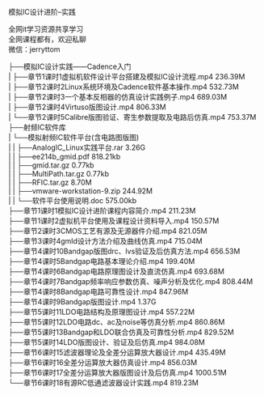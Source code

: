 模拟IC设计进阶–实践

全网it学习资源共享学习<br>全网课程都有，欢迎私聊<br>微信：jerryttom<br>

├──模拟IC设计实践——Cadence入门<br> | ├──章节1课时1虚拟机软件设计平台搭建及模拟IC设计流程.mp4 236.39M<br> | ├──章节2课时2Linux系统环境及Cadence软件基本操作.mp4 532.73M<br> | ├──章节2课时3一个基本反相器的仿真设计实践例子.mp4 689.03M<br> | ├──章节2课时4Virtuso版图设计.mp4 806.33M<br> | └──章节2课时5Calibre版图验证、寄生参数提取及电路后仿真.mp4 753.37M<br> ├──射频IC软件库<br> | └──模拟射频IC软件平台(含电路图版图)<br> | | ├──AnalogIC_Linux实践平台.rar 3.26G<br> | | ├──ee214b_gmid.pdf 818.21kb<br> | | ├──gmid.tar.gz 0.77kb<br> | | ├──MultiPath.tar.gz 0.77kb<br> | | ├──RFIC.tar.gz 8.70M<br> | | ├──vmware-workstation-9.zip 244.92M<br> | | └──软件平台使用说明.doc 575.00kb<br> ├──章节1课时1模拟IC设计进阶课程内容简介.mp4 211.23M<br> ├──章节1课时2虚拟机平台使用及课程设计资料导入.mp4 150.57M<br> ├──章节2课时3CMOS工艺有源及无源器件介绍.mp4 821.05M<br> ├──章节3课时4gmId设计方法介绍及曲线仿真.mp4 715.04M<br> ├──章节4课时10Bandgap版图drc、lvs验证及后仿真方法.mp4 656.53M<br> ├──章节4课时5Bandgap电路基本理论介绍.mp4 199.40M<br> ├──章节4课时6Bandgap电路原理图设计及直流仿真.mp4 693.68M<br> ├──章节4课时7Bandgap频率响应参数仿真、噪声分析及优化.mp4 808.44M<br> ├──章节4课时8Bandgap电路可靠性设计.mp4 847.96M<br> ├──章节4课时9Bandgap版图设计.mp4 1.37G<br> ├──章节5课时11LDO电路结构及原理图设计.mp4 557.22M<br> ├──章节5课时12LDO电路dc、ac及noise等仿真分析.mp4 860.86M<br> ├──章节5课时13Bandgap和LDO联合仿真及可靠性分析.mp4 829.52M<br> ├──章节5课时14LDO版图设计、验证及后仿真.mp4 984.08M<br> ├──章节6课时15滤波器理论及全差分运算放大器设计.mp4 435.49M<br> ├──章节6课时16全差分运算放大器仿真设计.mp4 856.03M<br> ├──章节6课时17全差分运算放大器版图设计及后仿真.mp4 1000.51M<br> └──章节6课时18有源RC低通滤波器设计实践.mp4 819.23M